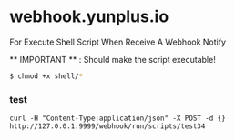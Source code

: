 # webhook.yunplus.io

For Execute Shell Script When Receive A Webhook Notify

** IMPORTANT ** : Should make the script executable!

```bash
$ chmod +x shell/*
```

### test

`curl -H "Content-Type:application/json" -X POST -d {} http://127.0.0.1:9999/webhook/run/scripts/test34`